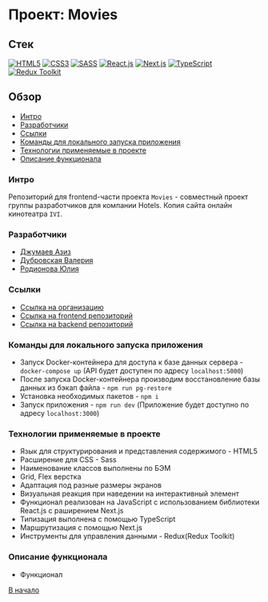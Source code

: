 # Проект: Movies

## Стек

[![HTML5](https://img.shields.io/badge/-HTML5-4A4A4A?style=for-the-badge&logo=HTML5&logoColor=FF7600)](https://html5book.ru/html-html5/)
[![CSS3](https://img.shields.io/badge/-CSS3-4A4A4A?style=for-the-badge&logo=CSS3&logoColor=5871CD)](https://html5book.ru/css-css3/)
[![SASS](https://img.shields.io/badge/-Sass-4A4A4A?style=for-the-badge&logo=SASS&logoColor=EF9AEB)](https://sass-lang.com/)
[![React.js](https://img.shields.io/badge/-React.js-4A4A4A?style=for-the-badge&logo=React&logoColor=73C6E5)](https://ru.reactjs.org/)
[![Next.js](https://img.shields.io/badge/-Next.js-4A4A4A?style=for-the-badge&logo=Next.js&logoColor=ffffff)](https://nextjs.org/)
[![TypeScript](https://img.shields.io/badge/-TypeScript-4A4A4A?style=for-the-badge&logo=TypeScript&logoColor=4895DB)](https://www.typescriptlang.org/)
[![Redux Toolkit](https://img.shields.io/badge/-Redux%20Toolkit-4A4A4A?style=for-the-badge&logo=Redux&logoColor=9370DB)](https://redux-toolkit.js.org/)

## Обзор

- [Интро](#интро)
- [Разработчики](#разработчики)
- [Ссылки](#ссылки)
- [Команды для локального запуска приложения](#команды-для-локального-запуска-приложения)
- [Технологии применяемые в проекте](#технологии-применяемые-в-проекте)
- [Описание функционала](#описание-функционала)

### Интро

Репозиторий для frontend-части проекта `Movies` - совместный проект группы разработчиков для компании Hotels. Копия сайта онлайн кинотеатра `IVI`.

### Разработчики
- [Джумаев Азиз](https://github.com/AzizJP)
- [Дубровская Валерия](https://github.com/Spheno)
- [Родионова Юлия](https://github.com/YuliaRodionova)

### Ссылки

- [Ссылка на организацию](https://github.com/hotels-group-project)
- [Ссылка на frontend репозиторий](https://github.com/hotels-group-project/movies-frontend)
- [Ссылка на backend репозиторий](https://github.com/hotels-group-project/movies-backend)

### Команды для локального запуска приложения

- Запуск Docker-контейнера для доступа к базе данных сервера - `docker-compose up` (API будет доступен по адресу `localhost:5000`)
- После запуска Docker-контейнера производим восстановление базы данных из бэкап файла - `npm run pg-restore` 
- Установка необходимых пакетов - `npm i`
- Запуск приложения - `npm run dev` (Приложение будет доступно по адресу `localhost:3000`)

### Технологии применяемые в проекте

- Язык для структурирования и представления содержимого - HTML5
- Расширение для CSS - Sass
- Наименование классов выполнены по БЭМ
- Grid, Flex верстка
- Адаптация под разные размеры экранов
- Визуальная реакция при наведении на интерактивный элемент
- Функционал реализован на JavaScript с использованием библиотеки React.js c раширением Next.js
- Типизация выполнена с помощью TypeScript
- Маршрутизация с помощью Next.js
- Инструменты для управления данными - Redux(Redux Toolkit)

### Описание функционала

- Функционал

[В начало](#проект-movies)